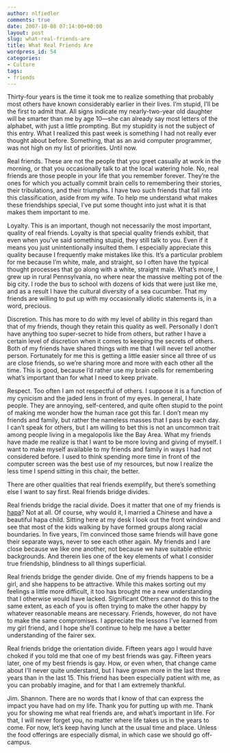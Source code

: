 ```yaml
---
author: nlfiedler
comments: true
date: 2007-10-08 07:14:00+00:00
layout: post
slug: what-real-friends-are
title: What Real Friends Are
wordpress_id: 54
categories:
- Culture
tags:
- friends
---
```


Thirty-four years is the time it took me to realize something that probably most others have known considerably earlier in their lives. I’m stupid, I’ll be the first to admit that. All signs indicate my nearly-two-year old daughter will be smarter than me by age 10—she can already say most letters of the alphabet, with just a little prompting. But my stupidity is not the subject of this entry. What I realized this past week is something I had not really ever thought about before. Something, that as an avid computer programmer, was not high on my list of priorities. Until now.

   

Real friends. These are not the people that you greet casually at work in the morning, or that you occasionally talk to at the local watering hole. No, real friends are those people in your life that you remember forever. They’re the ones for which you actually commit brain cells to remembering their stories, their tribulations, and their triumphs. I have two such friends that fall into this classification, aside from my wife. To help me understand what makes these friendships special, I’ve put some thought into just what it is that makes them important to me.

   

Loyalty. This is an important, though not necessarily the most important, quality of real friends. Loyalty is that special quality friends exhibit, that even when you’ve said something stupid, they still talk to you. Even if it means you just unintentionally insulted them. I especially appreciate this quality because I frequently make mistakes like this. It’s a particular problem for me because I’m white, male, and straight, so I often have the typical thought processes that go along with a white, straight male. What’s more, I grew up in rural Pennsylvania, no where near the massive melting pot of the big city. I rode the bus to school with dozens of kids that were just like me, and as a result I have the cultural diversity of a sea cucumber. That my friends are willing to put up with my occasionally idiotic statements is, in a word, precious.

   

Discretion. This has more to do with my level of ability in this regard than that of my friends, though they retain this quality as well. Personally I don’t have anything too super-secret to hide from others, but rather I have a certain level of discretion when it comes to keeping the secrets of others. Both of my friends have shared things with me that I will never tell another person. Fortunately for me this is getting a little easier since all three of us are close friends, so we’re sharing more and more with each other all the time. This is good, because I’d rather use my brain cells for remembering what’s important than for what I need to keep private.

   

Respect. Too often I am not respectful of others. I suppose it is a function of my cynicism and the jaded lens in front of my eyes. In general, I hate people. They are annoying, self-centered, and quite often stupid to the point of making me wonder how the human race got this far. I don’t mean my friends and family, but rather the nameless masses that I pass by each day. I can’t speak for others, but I am willing to bet this is not an uncommon trait among people living in a megalopolis like the Bay Area. What my friends have made me realize is that I want to be more loving and giving of myself. I want to make myself available to my friends and family in ways I had not considered before. I used to think spending more time in front of the computer screen was the best use of my resources, but now I realize the less time I spend sitting in this chair, the better.

   

There are other qualities that real friends exemplify, but there’s something else I want to say first. Real friends bridge divides.

   

Real friends bridge the racial divide. Does it matter that one of my friends is [hapa](http://en.wikipedia.org/wiki/Hapa)? Not at all. Of course, why would it, I married a Chinese and have a beautiful hapa child. Sitting here at my desk I look out the front window and see that most of the kids walking by have formed groups along racial boundaries. In five years, I’m convinced those same friends will have gone their separate ways, never to see each other again. My friends and I are close because we like one another, not because we have suitable ethnic backgrounds. And therein lies one of the key elements of what I consider true friendship, blindness to all things superficial.

   

Real friends bridge the gender divide. One of my friends happens to be a girl, and she happens to be attractive. While this makes sorting out my feelings a little more difficult, it too has brought me a new understanding that I otherwise would have lacked. Significant Others cannot do this to the same extent, as each of you is often trying to make the other happy by whatever reasonable means are necessary. Friends, however, do not have to make the same compromises. I appreciate the lessons I’ve learned from my girl friend, and I hope she’ll continue to help me have a better understanding of the fairer sex.

   

Real friends bridge the orientation divide. Fifteen years ago I would have choked if you told me that one of my best friends was gay. Fifteen years later, one of my best friends is gay. How, or even when, that change came about I’ll never quite understand, but I have grown more in the last three years than in the last 15. This friend has been especially patient with me, as you can probably imagine, and for that I am extremely thankful.

   

Jim. Shannon. There are no words that I know of that can express the impact you have had on my life. Thank you for putting up with me. Thank you for showing me what real friends are, and what’s important in life. For that, I will never forget you, no matter where life takes us in the years to come. For now, let’s keep having lunch at the usual time and place. Unless the food offerings are especially dismal, in which case we should go off-campus.
